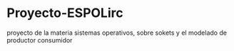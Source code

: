 # Proyecto-ESPOLirc
proyecto de la materia sistemas operativos, sobre sokets y el modelado de productor consumidor
